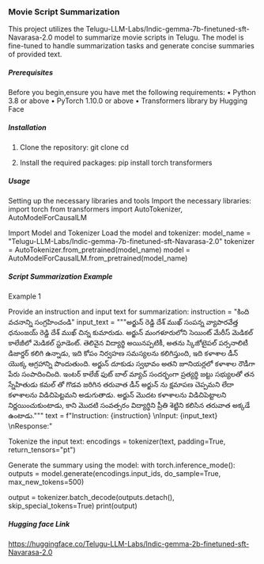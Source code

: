 ### Movie Script Summarization
This project utilizes the Telugu-LLM-Labs/Indic-gemma-7b-finetuned-sft-Navarasa-2.0 model to summarize movie scripts in Telugu. The model is fine-tuned to handle summarization tasks and generate concise summaries of provided text.

##### Prerequisites
Before you begin,ensure you have met the following requirements:
• Python 3.8 or above
• PyTorch 1.10.0 or above
• Transformers library by Hugging Face 

##### Installation
1. Clone the repository: 
git clone <repository-url>
cd <repository-directory>

2. Install the required packages:
   pip install torch transformers

##### Usage
Setting up the necessary libraries and tools
Import the necessary libraries: 
import torch
from transformers import AutoTokenizer, AutoModelForCausalLM 

Import Model and Tokenizer
Load the model and tokenizer: 
model_name = "Telugu-LLM-Labs/Indic-gemma-7b-finetuned-sft-Navarasa-2.0"
tokenizer = AutoTokenizer.from_pretrained(model_name)
model = AutoModelForCausalLM.from_pretrained(model_name) 

##### Script Summarization Example 

Example 1

Provide an instruction and input text for summarization: 
instruction = "కింది వచనాన్ని సంగ్రహించండి"
input_text = """అర్జున్ రెడ్డి దేశ్ ముఖ్ సంపన్న వ్యాపారవేత్త ధనుంజయ్ రెడ్డి దేశ్ ముఖ్ చిన్న కుమారుడు. అర్జున్ మంగళూరులోని సెయింట్ మేరీస్ మెడికల్ కాలేజీలో మెడికల్ స్టూడెంట్. తెలివైన విద్యార్థి అయినప్పటికీ, అతను స్కిజోటైపల్ పర్సనాలిటీ డిజార్డర్ కలిగి ఉన్నాడు, ఇది కోపం నిర్వహణ సమస్యలను కలిగిస్తుంది, ఇది కళాశాల డీన్ యొక్క ఆగ్రహాన్ని పొందుతుంది. అర్జున్ దూకుడు స్వభావం అతని జూనియర్లలో కళాశాల రౌడీగా పేరు సంపాదించింది. ఇంటర్ కాలేజ్ ఫుట్ బాల్ మ్యాచ్ సందర్భంగా ప్రత్యర్థి జట్టు సభ్యులతో తన స్నేహితుడు కమల్ తో గొడవ జరిగిన తరువాత డీన్ అర్జున్ ను క్షమాపణ చెప్పమని లేదా కళాశాలను విడిచిపెట్టమని అడుగుతాడు. అర్జున్ మొదట కళాశాలను విడిచిపెట్టాలని నిర్ణయించుకుంటాడు, కాని మొదటి సంవత్సరం విద్యార్థిని ప్రీతి శెట్టిని కలిసిన తరువాత అక్కడే ఉంటాడు."""
text = f"Instruction: {instruction} \nInput: {input_text} \nResponse:" 

Tokenize the input text: 
encodings = tokenizer(text, padding=True, return_tensors="pt") 

Generate the summary using the model: 
with torch.inference_mode():
    outputs = model.generate(encodings.input_ids, do_sample=True, max_new_tokens=500)

output = tokenizer.batch_decode(outputs.detach(), skip_special_tokens=True)
print(output)

##### Hugging face Link 
https://huggingface.co/Telugu-LLM-Labs/Indic-gemma-2b-finetuned-sft-Navarasa-2.0






